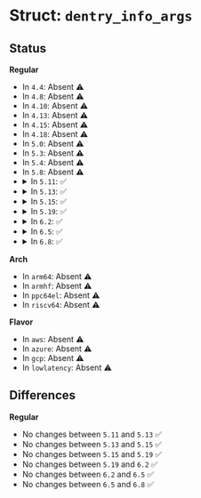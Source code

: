# Struct: <code>dentry_info_args</code>

## Status
<b>Regular</b>
<ul>
<li>
In <code>4.4</code>: Absent ⚠️
</li>
<li>
In <code>4.8</code>: Absent ⚠️
</li>
<li>
In <code>4.10</code>: Absent ⚠️
</li>
<li>
In <code>4.13</code>: Absent ⚠️
</li>
<li>
In <code>4.15</code>: Absent ⚠️
</li>
<li>
In <code>4.18</code>: Absent ⚠️
</li>
<li>
In <code>5.0</code>: Absent ⚠️
</li>
<li>
In <code>5.3</code>: Absent ⚠️
</li>
<li>
In <code>5.4</code>: Absent ⚠️
</li>
<li>
In <code>5.8</code>: Absent ⚠️
</li>
<li>
<details>
<summary>In <code>5.11</code>: ✅</summary>

```c
struct dentry_info_args {
    int parent_ino;
    int dname_len;
    int ino;
    int inode_len;
    char *dname;
};
```
</details>
</li>
<li>
<details>
<summary>In <code>5.13</code>: ✅</summary>

```c
struct dentry_info_args {
    int parent_ino;
    int dname_len;
    int ino;
    int inode_len;
    char *dname;
};
```
</details>
</li>
<li>
<details>
<summary>In <code>5.15</code>: ✅</summary>

```c
struct dentry_info_args {
    int parent_ino;
    int dname_len;
    int ino;
    int inode_len;
    char *dname;
};
```
</details>
</li>
<li>
<details>
<summary>In <code>5.19</code>: ✅</summary>

```c
struct dentry_info_args {
    int parent_ino;
    int dname_len;
    int ino;
    int inode_len;
    char *dname;
};
```
</details>
</li>
<li>
<details>
<summary>In <code>6.2</code>: ✅</summary>

```c
struct dentry_info_args {
    int parent_ino;
    int dname_len;
    int ino;
    int inode_len;
    char *dname;
};
```
</details>
</li>
<li>
<details>
<summary>In <code>6.5</code>: ✅</summary>

```c
struct dentry_info_args {
    int parent_ino;
    int dname_len;
    int ino;
    int inode_len;
    char *dname;
};
```
</details>
</li>
<li>
<details>
<summary>In <code>6.8</code>: ✅</summary>

```c
struct dentry_info_args {
    int parent_ino;
    int dname_len;
    int ino;
    int inode_len;
    char *dname;
};
```
</details>
</li>
</ul>
<b>Arch</b>
<ul>
<li>
In <code>arm64</code>: Absent ⚠️
</li>
<li>
In <code>armhf</code>: Absent ⚠️
</li>
<li>
In <code>ppc64el</code>: Absent ⚠️
</li>
<li>
In <code>riscv64</code>: Absent ⚠️
</li>
</ul>
<b>Flavor</b>
<ul>
<li>
In <code>aws</code>: Absent ⚠️
</li>
<li>
In <code>azure</code>: Absent ⚠️
</li>
<li>
In <code>gcp</code>: Absent ⚠️
</li>
<li>
In <code>lowlatency</code>: Absent ⚠️
</li>
</ul>

## Differences
<b>Regular</b>
<ul>
<li>
No changes between <code>5.11</code> and <code>5.13</code> ✅
</li>
<li>
No changes between <code>5.13</code> and <code>5.15</code> ✅
</li>
<li>
No changes between <code>5.15</code> and <code>5.19</code> ✅
</li>
<li>
No changes between <code>5.19</code> and <code>6.2</code> ✅
</li>
<li>
No changes between <code>6.2</code> and <code>6.5</code> ✅
</li>
<li>
No changes between <code>6.5</code> and <code>6.8</code> ✅
</li>
</ul>

